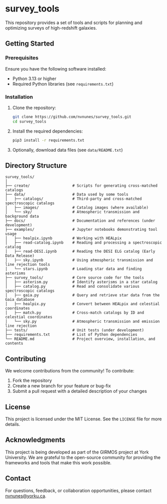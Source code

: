 # survey_tools

This repository provides a set of tools and scripts for planning and optimizing surveys of high-redshift galaxies.

## Getting Started

### Prerequisites

Ensure you have the following software installed:

- Python 3.13 or higher
- Required Python libraries (see `requirements.txt`)

### Installation

1. Clone the repository:
   ```bash
   git clone https://github.com/nvnunes/survey_tools.git
   cd survey_tools
   ```
2. Install the required dependencies:
   ```bash
   pip3 install -r requirements.txt
   ```
3. Optionally, download data files (see `data/README.txt`)

## Directory Structure

```
survey_tools/
│
├── create/                   # Scripts for generating cross-matched catalogs
├── data/                     # Data used by some tools
│   ├── catalogs/             # Third-party and cross-matched spectroscopic catalogs
│   ├── images/               # Catalog images (where available)
│   └── sky/                  # Atmospheric transmission and background data
├── docs/                     # Documentation and references (under development)
├── examples/                 # Jupyter notebooks demonstrating tool usage
│   ├── healpix.ipynb         # Working with HEALpix
│   ├── read-catalog.ipynb    # Reading and processing a spectroscopic catalog
│   ├── read-DESI.ipynb       # Reading the DESI ELG catalog (Early Data Release)
│   ├── sky.ipynb             # Using atmospheric transmission and line rejection tools
│   └── stars.ipynb           # Loading star data and finding asterisms
├── survey_tools/             # Core source code for the tools
│   ├── asterism.py           # Identify asterisms in a star catalog
│   ├── catalog.py            # Read and consolidate various spectroscopic catalogs
│   ├── gaia.py               # Query and retrieve star data from the Gaia database
│   ├── healpix.py            # Convert between HEALpix and celestial coordinates
│   ├── match.py              # Cross-match catalogs by ID and celestial coordinates
│   └── sky.py                # Atmospheric transmission and emission line rejection
├── tests/                    # Unit tests (under development)
├── requirements.txt          # List of Python dependencies
└── README.md                 # Project overview, installation, and contents
```

## Contributing

We welcome contributions from the community! To contribute:

1. Fork the repository
2. Create a new branch for your feature or bug-fix
3. Submit a pull request with a detailed description of your changes

## License

This project is licensed under the MIT License. See the `LICENSE` file for more details.

## Acknowledgments

This project is being developed as part of the GIRMOS project at York University. We are grateful to the open-source community for providing the frameworks and tools that make this work possible.

## Contact

For questions, feedback, or collaboration opportunities, please contact [nvnunes@yorku.ca](mailto:nvnunes@yorku.ca).
